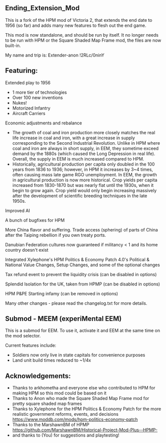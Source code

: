 ## Ending_Extension_Mod
This is a fork of the HPM mod of Victoria 2, that extends the end date to 1956 (so far) and adds many new features to flesh out the end game. 

This mod is now standalone, and should be run by itself. It no longer needs to be run with HPM or the Square Shaded Map Frame mod, the files are now built-in.

My name and trip is: Extender-anon !2RLc/0ninY 

## Featuring:

Extended play to 1956
* 1 more tier of technologies
* Over 100 new inventions
* Nukes!
* Motorized Infantry
* Aircraft Carriers

Economic adjustments and rebalance
* The growth of coal and iron production more closely matches the real life increase in coal and iron, with a great increase in supply corresponding to the Second Industrial Revolution. Unlike in HPM where coal and iron are always in short supply, in EEM, they sometime exceed demand by the 1880s (which caused the Long Depression in real life). Overall, the supply in EEM is much increased compared to HPM.
* Historically, agricultural production per capita only doubled in the 100 years from 1836 to 1936; however, in HPM it increases by 3~4 times, often causing mass late game RGO unemployment. In EEM, the growth in agricultural production is now more historical. Crop yields per capita increased from 1830-1870 but was nearly flat until the 1930s, when it begin to grow again. Crop yield would only begin increasing massively after the development of scientific breeding techniques in the late 1950s.

Improved AI

A bunch of bugfixes for HPM

More China flavor and suffering. Trade access (sphering) of parts of China after the Taiping rebellion if you own treaty ports.

Danubian Federation cultures now guaranteed if militancy < 1 and its home country doesn't exist

Integrated Xylephone's HPM Politics & Economy Patch 4.0's Political & National Value Changes, Setup Changes, and some of the optional changes

Tax refund event to prevent the liquidity crisis (can be disabled in options)

Splendid Isolation for the UK, taken from HPMP (can be disabled in options)

HPM P&PE Starting infamy (can be removed in options)

Many other changes - please read the changelog.txt for more details.

## Submod - MEEM (experiMental EEM)

This is a submod for EEM. To use it, activate it and EEM at the same time on the mod selector. 

Current features include:
* Soldiers now only live in state capitals for convenience purposes
* Land unit build times reduced to ~1/4x

## Acknowledgements:

* Thanks to arkhometha and everyone else who contributed to HPM for making HPM so this mod could be based on it
* Thanks to Anon who made the Square Shaded Map Frame mod for pretty square shaded map frames
* Thanks to Xylephone for the HPM Politics & Economy Patch for the more realistic government reforms, events, and decisions https://www.moddb.com/mods/hpm-politics-economy-patch
* Thanks to the MarshawnBM of HPMP https://github.com/MarshawnBM/Historical-Project-Mod-Plus--HPMP-
* and thanks to (You) for suggestions and playtesting!
